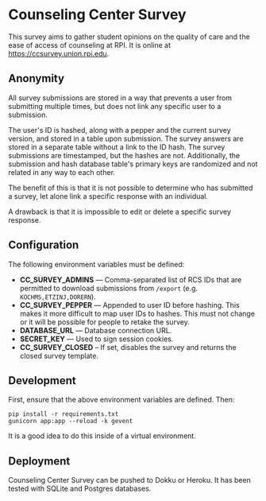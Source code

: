 # Counseling Center Survey

This survey aims to gather student opinions on the quality of care and the ease of access of counseling at RPI. It is online at https://ccsurvey.union.rpi.edu.

## Anonymity

All survey submissions are stored in a way that prevents a user from submitting
multiple times, but does not link any specific user to a submission.

The user's ID is hashed, along with a pepper and the current survey version, and
stored in a table upon submission. The survey answers are stored in a separate
table without a link to the ID hash. The survey submissions are timestamped, but
the hashes are not. Additionally, the submission and hash database table's
primary keys are randomized and not related in any way to each other.

The benefit of this is that it is not possible to determine who has submitted
a survey, let alone link a specific response with an individual.

A drawback is that it is impossible to edit or delete a specific survey
response.

## Configuration

The following environment variables must be defined:

- **CC_SURVEY_ADMINS** — Comma-separated list of RCS IDs that are permitted to
download submissions from `/export` (e.g. `KOCHMS,ETZINJ,DORERN`).
- **CC_SURVEY_PEPPER** — Appended to user ID before hashing. This makes it more
difficult to map user IDs to hashes. This must not change or it will be possible
for people to retake the survey.
- **DATABASE_URL** — Database connection URL.
- **SECRET_KEY** — Used to sign session cookies.
- **CC_SURVEY_CLOSED** – If set, disables the survey and returns the closed
survey template.

## Development

First, ensure that the above environment variables are defined. Then:

```
pip install -r requirements.txt
gunicorn app:app --reload -k gevent
```

It is a good idea to do this inside of a virtual environment.

## Deployment

Counseling Center Survey can be pushed to Dokku or Heroku. It has been tested
with SQLite and Postgres databases.
